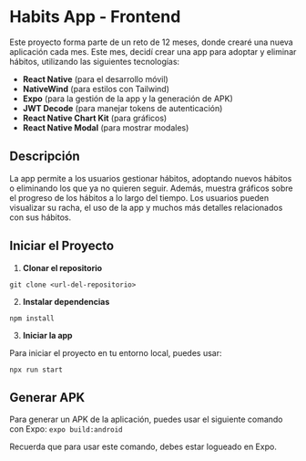 # Habits App - Frontend

Este proyecto forma parte de un reto de 12 meses, donde crearé una nueva aplicación cada mes. Este mes, decidí crear una app para adoptar y eliminar hábitos, utilizando las siguientes tecnologías:

- **React Native** (para el desarrollo móvil)
- **NativeWind** (para estilos con Tailwind)
- **Expo** (para la gestión de la app y la generación de APK)
- **JWT Decode** (para manejar tokens de autenticación)
- **React Native Chart Kit** (para gráficos)
- **React Native Modal** (para mostrar modales)

## Descripción

La app permite a los usuarios gestionar hábitos, adoptando nuevos hábitos o eliminando los que ya no quieren seguir. Además, muestra gráficos sobre el progreso de los hábitos a lo largo del tiempo. Los usuarios pueden visualizar su racha, el uso de la app y muchos más detalles relacionados con sus hábitos.

## Iniciar el Proyecto

1. **Clonar el repositorio**

`git clone <url-del-repositorio>`

2. **Instalar dependencias**

`npm install`

3. **Iniciar la app**

Para iniciar el proyecto en tu entorno local, puedes usar:

`npx run start`

## Generar APK

Para generar un APK de la aplicación, puedes usar el siguiente comando con Expo:
`expo build:android`

Recuerda que para usar este comando, debes estar logueado en Expo.



